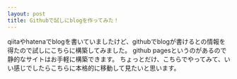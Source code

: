 ```yaml
---
layout: post
title: Githubで試しにblogを作ってみた！
---
```


qiitaやhatenaでblogを書いていましたけど、githubでblogが書けるとの情報を得たので試しにこちらに構築してみました。
github pagesというのがあるので静的なサイトはお手軽に構築できます。
ちょっとだけ、こちらでやってみて、いい感じでしたらこちらに本格的に移動して見たいと思います。

<!-- Next you can update your site name, avatar and other options using the _config.yml file in the root of your repository (shown below).

![_config.yml]({{ site.baseurl }}/images/config.png)

The easiest way to make your first post is to edit this one. Go into /_posts/ and update the Hello World markdown file. For more instructions head over to the [Jekyll Now repository](https://github.com/barryclark/jekyll-now) on GitHub. -->
